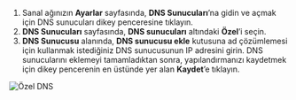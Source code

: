 1. Sanal ağınızın **Ayarlar** sayfasında, **DNS Sunucuları**’na gidin ve açmak için DNS sunucuları dikey penceresine tıklayın.
2. **DNS Sunucuları** sayfasında, **DNS sunucuları** altındaki **Özel**’i seçin.
3. **DNS Sunucusu** alanında, **DNS sunucusu ekle** kutusuna ad çözümlemesi için kullanmak istediğiniz DNS sunucusunun IP adresini girin. DNS sunucularını eklemeyi tamamladıktan sonra, yapılandırmanızı kaydetmek için dikey pencerenin en üstünde yer alan **Kaydet**’e tıklayın.

  ![Özel DNS](./media/vpn-gateway-add-dns-rm-portal/add_dns.png)